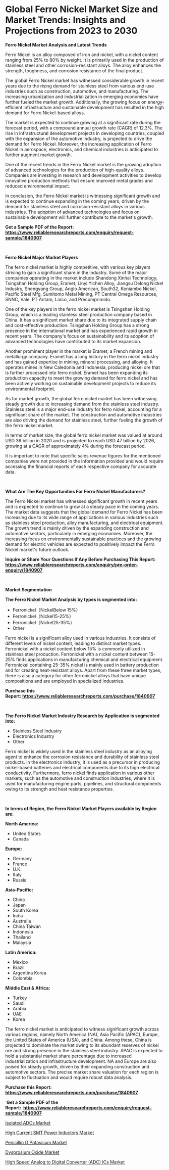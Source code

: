 <p><h1>Global Ferro Nickel Market Size and Market Trends: Insights and Projections from 2023 to 2030</h1></p><p><strong>Ferro Nickel Market Analysis and Latest Trends</strong></p>
<p><p>Ferro Nickel is an alloy composed of iron and nickel, with a nickel content ranging from 25% to 80% by weight. It is primarily used in the production of stainless steel and other corrosion-resistant alloys. The alloy enhances the strength, toughness, and corrosion resistance of the final product.</p><p>The global Ferro Nickel market has witnessed considerable growth in recent years due to the rising demand for stainless steel from various end-use industries such as construction, automotive, and manufacturing. The increasing urbanization and industrialization in emerging economies have further fueled the market growth. Additionally, the growing focus on energy-efficient infrastructure and sustainable development has resulted in the high demand for Ferro Nickel-based alloys.</p><p>The market is expected to continue growing at a significant rate during the forecast period, with a compound annual growth rate (CAGR) of 12.3%. The rise in infrastructural development projects in developing countries, coupled with the expansion of the automotive industry, is projected to drive the demand for Ferro Nickel. Moreover, the increasing application of Ferro Nickel in aerospace, electronics, and chemical industries is anticipated to further augment market growth.</p><p>One of the recent trends in the Ferro Nickel market is the growing adoption of advanced technologies for the production of high-quality alloys. Companies are investing in research and development activities to develop innovative production methods that ensure improved metal grades and reduced environmental impact.</p><p>In conclusion, the Ferro Nickel market is witnessing significant growth and is expected to continue expanding in the coming years, driven by the demand for stainless steel and corrosion-resistant alloys in various industries. The adoption of advanced technologies and focus on sustainable development will further contribute to the market's growth.</p></p>
<p><strong>Get a Sample PDF of the Report:&nbsp; <a href="https://www.reliableresearchreports.com/enquiry/request-sample/1840907">https://www.reliableresearchreports.com/enquiry/request-sample/1840907</a></strong></p>
<p>&nbsp;</p>
<p><strong>Ferro Nickel Major Market Players</strong></p>
<p><p>The ferro nickel market is highly competitive, with various key players striving to gain a significant share in the industry. Some of the major companies operating in the market include Shandong Xinhai Technology, Tsingshan Holding Group, Eramet, Linyi Yichen Alloy, Jiangsu Delong Nickel Industry, Shengyang Group, Anglo American, South32, Koniambo Nickel, Pacific Steel Mfg, Sumitomo Metal Mining, PT Central Omega Resources, SNNC, Vale, PT Antam, Larco, and Precomprimido.</p><p>One of the key players in the ferro nickel market is Tsingshan Holding Group, which is a leading stainless steel production company based in China. It has a significant market share due to its integrated supply chain and cost-effective production. Tsingshan Holding Group has a strong presence in the international market and has experienced rapid growth in recent years. The company's focus on sustainability and its adoption of advanced technologies have contributed to its market expansion.</p><p>Another prominent player in the market is Eramet, a French mining and metallurgy company. Eramet has a long history in the ferro nickel industry and has gained expertise in mining, mineral processing, and alloying. It operates mines in New Caledonia and Indonesia, producing nickel ore that is further processed into ferro nickel. Eramet has been expanding its production capacity to meet the growing demand for ferro nickel and has been actively working on sustainable development projects to reduce its environmental footprint.</p><p>As for market growth, the global ferro nickel market has been witnessing steady growth due to increasing demand from the stainless steel industry. Stainless steel is a major end-use industry for ferro nickel, accounting for a significant share of the market. The construction and automotive industries are also driving the demand for stainless steel, further fueling the growth of the ferro nickel market.</p><p>In terms of market size, the global ferro nickel market was valued at around USD 36 billion in 2020 and is projected to reach USD 47 billion by 2026, growing at a CAGR of approximately 4% during the forecast period.</p><p>It is important to note that specific sales revenue figures for the mentioned companies were not provided in the information provided and would require accessing the financial reports of each respective company for accurate data.</p></p>
<p>&nbsp;</p>
<p><strong>What Are The Key Opportunities For Ferro Nickel Manufacturers?</strong></p>
<p><p>The Ferro Nickel market has witnessed significant growth in recent years and is expected to continue to grow at a steady pace in the coming years. The market data suggests that the global demand for Ferro Nickel has been increasing due to its wide range of applications in various industries such as stainless steel production, alloy manufacturing, and electrical equipment. The growth trend is mainly driven by the expanding construction and automotive sectors, particularly in emerging economies. Moreover, the increasing focus on environmentally sustainable practices and the growing demand for electric vehicles are expected to positively impact the Ferro Nickel market's future outlook.</p></p>
<p><strong>Inquire or Share Your Questions If Any Before Purchasing This Report: <a href="https://www.reliableresearchreports.com/enquiry/pre-order-enquiry/1840907">https://www.reliableresearchreports.com/enquiry/pre-order-enquiry/1840907</a></strong></p>
<p>&nbsp;</p>
<p><strong>Market Segmentation</strong></p>
<p><strong>The Ferro Nickel Market Analysis by types is segmented into:</strong></p>
<p><ul><li>Ferronickel（NickelBelow 15%）</li><li>Ferronickel（Nickel15-25%）</li><li>Ferronickel（Nickel25-35%）</li><li>Other</li></ul></p>
<p><p>Ferro nickel is a significant alloy used in various industries. It consists of different levels of nickel content, leading to distinct market types. Ferronickel with a nickel content below 15% is commonly utilized in stainless steel production. Ferronickel with a nickel content between 15-25% finds applications in manufacturing chemical and electrical equipment. Ferronickel containing 25-35% nickel is mainly used in battery production and for creating heat-resistant alloys. Apart from these three market types, there is also a category for other ferronickel alloys that have unique compositions and are employed in specialized industries.</p></p>
<p><strong>Purchase this Report:&nbsp;<a href="https://www.reliableresearchreports.com/purchase/1840907">https://www.reliableresearchreports.com/purchase/1840907</a></strong></p>
<p>&nbsp;</p>
<p><strong>The Ferro Nickel Market Industry Research by Application is segmented into:</strong></p>
<p><ul><li>Stainless Steel Industry</li><li>Electronics Industry</li><li>Other</li></ul></p>
<p><p>Ferro nickel is widely used in the stainless steel industry as an alloying agent to enhance the corrosion resistance and durability of stainless steel products. In the electronics industry, it is used as a precursor in producing nickel-based batteries and electrical components due to its high electrical conductivity. Furthermore, ferro nickel finds application in various other markets, such as the automotive and construction industries, where it is used for manufacturing engine parts, pipelines, and structural components owing to its strength and heat resistance properties.</p></p>
<p>&nbsp;</p>
<p><strong>In terms of Region, the Ferro Nickel Market Players available by Region are:</strong></p>
<p>
    <p> <strong> North America: </strong>
        <ul>
            <li>United States</li>
            <li>Canada</li>
        </ul>
        </p> 
    <p> <strong> Europe: </strong>
        <ul>
            <li>Germany</li>
            <li>France</li>
            <li>U.K.</li>
            <li>Italy</li>
            <li>Russia</li>
        </ul>
        </p> 
    <p> <strong> Asia-Pacific: </strong>
        <ul>
            <li>China</li>
            <li>Japan</li>
            <li>South Korea</li>
            <li>India</li>
            <li>Australia</li>
            <li>China Taiwan</li>
            <li>Indonesia</li>
            <li>Thailand</li>
            <li>Malaysia</li>
        </ul>
        </p> 
    <p> <strong> Latin America: </strong>
        <ul>
            <li>Mexico</li>
            <li>Brazil</li>
            <li>Argentina Korea</li>
            <li>Colombia</li>
        </ul>
        </p> 
    <p> <strong> Middle East & Africa: </strong>
        <ul>
            <li>Turkey</li>
            <li>Saudi</li>
            <li>Arabia</li>
            <li>UAE</li>
            <li>Korea</li>
        </ul>
    </p>
    </p>
<p><p>The ferro nickel market is anticipated to witness significant growth across various regions, namely North America (NA), Asia Pacific (APAC), Europe, the United States of America (USA), and China. Among these, China is projected to dominate the market owing to its abundant reserves of nickel ore and strong presence in the stainless steel industry. APAC is expected to hold a substantial market share percentage due to increased industrialization and infrastructure development. NA and Europe are also poised for steady growth, driven by their expanding construction and automotive sectors. The precise market share valuation for each region is subject to fluctuation and would require robust data analysis.</p></p>
<p><strong>Purchase this Report: <a href="https://www.reliableresearchreports.com/purchase/1840907">https://www.reliableresearchreports.com/purchase/1840907</a></strong></p>
<p>&nbsp;<strong>Get a Sample PDF of the Report:&nbsp;&nbsp;<a href="https://www.reliableresearchreports.com/enquiry/request-sample/1840907">https://www.reliableresearchreports.com/enquiry/request-sample/1840907</a></strong></p>
<p><strong></strong></p>
<p><p><a href="https://medium.com/@amayabeahan/isolated-adcs-market-size-and-market-trends-complete-industry-overview-2023-to-2030-99f595fcb734">Isolated ADCs Market</a></p><p><a href="https://medium.com/@ebbaeffertz1951/high-current-smt-power-inductors-market-the-key-to-successful-business-strategy-forecast-till-2030-1d466837c4fb">High Current SMT Power Inductors Market</a></p><p><a href="https://github.com/melchekhinf/Market-Research-Report-List-1/blob/main/penicillin-g-potassium-market.md">Penicillin G Potassium Market</a></p><p><a href="https://github.com/sndrkn/Market-Research-Report-List-1/blob/main/dysprosium-oxide-market.md">Dysprosium Oxide Market</a></p><p><a href="https://medium.com/@lavernacole2023/high-speed-analog-to-digital-converter-adc-ics-market-report-reveals-the-latest-trends-and-growth-b54b875fe064">High Speed Analog to Digital Converter (ADC) ICs Market</a></p></p>